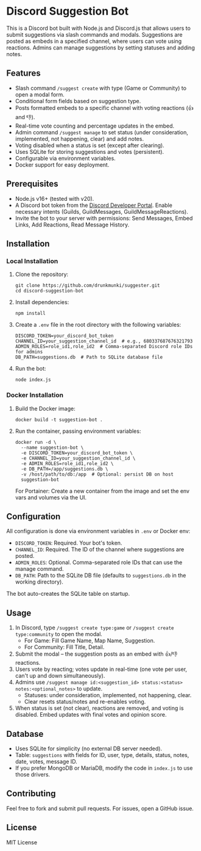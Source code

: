 # Discord Suggestion Bot

This is a Discord bot built with Node.js and Discord.js that allows users to submit suggestions via slash commands and modals. Suggestions are posted as embeds in a specified channel, where users can vote using reactions. Admins can manage suggestions by setting statuses and adding notes.

## Features
- Slash command `/suggest create` with type (Game or Community) to open a modal form.
- Conditional form fields based on suggestion type.
- Posts formatted embeds to a specific channel with voting reactions (👍 and 👎).
- Real-time vote counting and percentage updates in the embed.
- Admin command `/suggest manage` to set status (under consideration, implemented, not happening, clear) and add notes.
- Voting disabled when a status is set (except after clearing).
- Uses SQLite for storing suggestions and votes (persistent).
- Configurable via environment variables.
- Docker support for easy deployment.

## Prerequisites
- Node.js v16+ (tested with v20).
- A Discord bot token from the [Discord Developer Portal](https://discord.com/developers/applications). Enable necessary intents (Guilds, GuildMessages, GuildMessageReactions).
- Invite the bot to your server with permissions: Send Messages, Embed Links, Add Reactions, Read Message History.

## Installation

### Local Installation
1. Clone the repository:
   ```
   git clone https://github.com/drunkmunki/suggester.git
   cd discord-suggestion-bot
   ```

2. Install dependencies:
   ```
   npm install
   ```

3. Create a `.env` file in the root directory with the following variables:
   ```
   DISCORD_TOKEN=your_discord_bot_token
   CHANNEL_ID=your_suggestion_channel_id  # e.g., 680337687676321793
   ADMIN_ROLES=role_id1,role_id2  # Comma-separated Discord role IDs for admins
   DB_PATH=suggestions.db  # Path to SQLite database file
   ```

4. Run the bot:
   ```
   node index.js
   ```

### Docker Installation
1. Build the Docker image:
   ```
   docker build -t suggestion-bot .
   ```

2. Run the container, passing environment variables:
   ```
   docker run -d \
     --name suggestion-bot \
     -e DISCORD_TOKEN=your_discord_bot_token \
     -e CHANNEL_ID=your_suggestion_channel_id \
     -e ADMIN_ROLES=role_id1,role_id2 \
     -e DB_PATH=/app/suggestions.db \
     -v /host/path/to/db:/app  # Optional: persist DB on host
     suggestion-bot
   ```

   For Portainer: Create a new container from the image and set the env vars and volumes via the UI.

## Configuration
All configuration is done via environment variables in `.env` or Docker env:
- `DISCORD_TOKEN`: Required. Your bot's token.
- `CHANNEL_ID`: Required. The ID of the channel where suggestions are posted.
- `ADMIN_ROLES`: Optional. Comma-separated role IDs that can use the manage command.
- `DB_PATH`: Path to the SQLite DB file (defaults to `suggestions.db` in the working directory).

The bot auto-creates the SQLite table on startup.

## Usage
1. In Discord, type `/suggest create type:game` or `/suggest create type:community` to open the modal.
   - For Game: Fill Game Name, Map Name, Suggestion.
   - For Community: Fill Title, Detail.
2. Submit the modal – the suggestion posts as an embed with 👍/👎 reactions.
3. Users vote by reacting; votes update in real-time (one vote per user, can't up and down simultaneously).
4. Admins use `/suggest manage id:<suggestion_id> status:<status> notes:<optional_notes>` to update.
   - Statuses: under consideration, implemented, not happening, clear.
   - Clear resets status/notes and re-enables voting.
5. When status is set (not clear), reactions are removed, and voting is disabled. Embed updates with final votes and opinion score.

## Database
- Uses SQLite for simplicity (no external DB server needed).
- Table: `suggestions` with fields for ID, user, type, details, status, notes, date, votes, message ID.
- If you prefer MongoDB or MariaDB, modify the code in `index.js` to use those drivers.

## Contributing
Feel free to fork and submit pull requests. For issues, open a GitHub issue.

## License
MIT License
